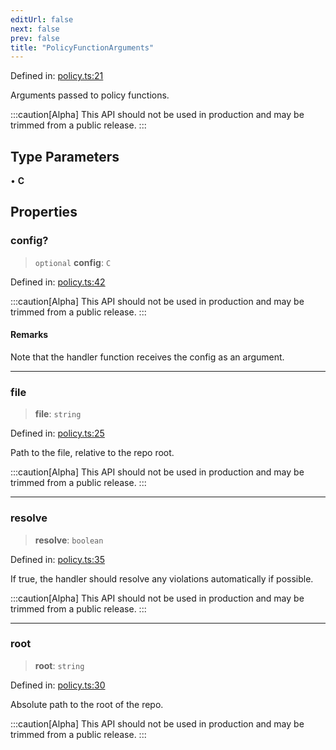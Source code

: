 ```yaml
---
editUrl: false
next: false
prev: false
title: "PolicyFunctionArguments"
---
```


Defined in: [policy.ts:21](https://github.com/tylerbutler/tools-monorepo/blob/main/packages/repopo/src/policy.ts#L21)

Arguments passed to policy functions.

:::caution[Alpha]
This API should not be used in production and may be trimmed from a public release.
:::

## Type Parameters

• **C**

## Properties

### config?

> `optional` **config**: `C`

Defined in: [policy.ts:42](https://github.com/tylerbutler/tools-monorepo/blob/main/packages/repopo/src/policy.ts#L42)

:::caution[Alpha]
This API should not be used in production and may be trimmed from a public release.
:::

#### Remarks

Note that the handler function receives the config as an argument.

***

### file

> **file**: `string`

Defined in: [policy.ts:25](https://github.com/tylerbutler/tools-monorepo/blob/main/packages/repopo/src/policy.ts#L25)

Path to the file, relative to the repo root.

:::caution[Alpha]
This API should not be used in production and may be trimmed from a public release.
:::

***

### resolve

> **resolve**: `boolean`

Defined in: [policy.ts:35](https://github.com/tylerbutler/tools-monorepo/blob/main/packages/repopo/src/policy.ts#L35)

If true, the handler should resolve any violations automatically if possible.

:::caution[Alpha]
This API should not be used in production and may be trimmed from a public release.
:::

***

### root

> **root**: `string`

Defined in: [policy.ts:30](https://github.com/tylerbutler/tools-monorepo/blob/main/packages/repopo/src/policy.ts#L30)

Absolute path to the root of the repo.

:::caution[Alpha]
This API should not be used in production and may be trimmed from a public release.
:::
